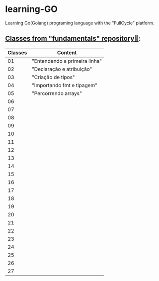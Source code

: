 # learning-GO
Learning Go(Golang) programing language with the "FullCycle" platform.

## [Classes from "fundamentals" repository🔗]([url](https://github.com/LucasFigueiredoDEV/learning-GO/tree/main/fundamentals)):

| Classes  | Content |
| ------------- | ------------- |
| 01  | "Entendendo a primeira linha"  |
| 02  | "Declaração e atribuição"      |
| 03  | "Criação de tipos"             |
| 04  | "Importando fmt e tipagem"     |
| 05  | "Percorrendo arrays"           |
| 06  |               |
| 07  |               |
| 08  |               |
| 09  |               |
| 10  |               |
| 11  |               |
| 12  |               |
| 13  |               |
| 14  |               |
| 15  |               |
| 16  |               |
| 17  |               |
| 18  |               |
| 19  |               |
| 20  |               |
| 21  |               |
| 22  |               |
| 23  |               |
| 24  |               |
| 25  |               |
| 26  |               |
| 27  |               |
